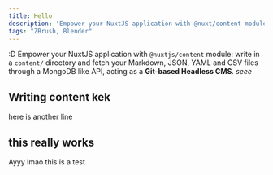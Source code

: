 ```yaml
---
title: Hello
description: 'Empower your NuxtJS application with @nuxt/content module: write in a content/ directory and fetch your Markdown, JSON, YAML and CSV files through a MongoDB like API, acting as a Git-based Headless CMS.'
tags: "ZBrush, Blender"
---
```


:D 
Empower your NuxtJS application with `@nuxtjs/content` module: write in a `content/` directory and fetch your Markdown, JSON, YAML and CSV files through a MongoDB like API, acting as a **Git-based Headless CMS**. *seee*

## Writing content kek

here is another line

## this really works

Ayyy lmao this is a test

